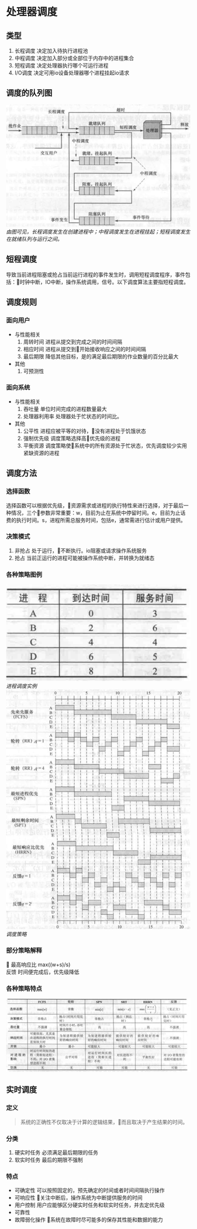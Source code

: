 # 处理器调度
## 类型
1. 长程调度  决定加入待执行进程池
2. 中程调度  决定加入部分或全部位于内存中的进程集合
3. 短程调度  决定处理器执行哪个可运行进程
4. I/O调度  决定可用io设备处理器哪个进程挂起io请求
## 调度的队列图
![调度队列](images/schedule.png)
*由图可见，长程调度发生在创建进程中；中程调度发生在进程挂起；短程调度发生在就绪队列与运行之间。*
## 短程调度  
导致当前进程阻塞或抢占当前运行进程的事件发生时，调用短程调度程序，事件包括：时钟中断，IO中断，操作系统调用，信号。以下调度算法主要指短程调度。
## 调度规则
### 面向用户
* 与性能相关  
    1. 周转时间 进程从提交到完成之间的时间间隔
    2. 相应时间 进程从提交到开始接收响应之间的时间间隔
    3. 最后期限 降低其他目标，是的满足最后期限的作业数量的百分比最大
* 其他  
    1. 可预测性 
### 面向系统
* 与性能相关  
    1. 吞吐量 单位时间完成的进程数量最大
    2. 处理器利用率 处理器处于忙状态的时间比。
* 其他  
    1. 公平性 进程应被平等的对待，没有进程处于饥饿状态
    2. 强制优先级 调度策略选择高优先级的进程
    3. 平衡资源 调度策略使系统中的所有资源处于忙状态，优先调度较少实用紧缺资源的进程
## 调度方法
### 选择函数
选择函数可以根据优先级，资源需求或进程的执行特性来进行选择，对于最后一种情况，三个参数非常重要：w，目前为止在系统中停留时间。e，目前为止话费的执行时间。s，进程所需总服务时间，包括e，通常需进行估计或用户提供。
### 决策模式
1. 非抢占 处于运行，不断执行。io阻塞或请求操作系统服务
2. 抢占 当前正运行的进程可能被操作系统中断，并转换为就绪态
### 各种策略图例
![进程调度时间](images/pss.png)  
*进程调度实例*
![调度策略](images/sc.png)  
*调度策略*  
### 部分策略解释
 最高响应比  max((w+s)/s)  
 反馈 时间便完成后，优先级降低
### 各种策略特点
![各种调度策略的特点](images/feature.png)
## 实时调度
### 定义
>系统的正确性不仅取决于计算的逻辑结果，而且取决于产生结果的时间。
### 分类
1. 硬实时任务 必须满足最后期限的任务
2. 软实时任务 最后的期限不强制
### 特点
* 可确定性 可以按照固定的，预先确定的时间或者时间间隔执行操作
* 可响应性 关注中断后，操作系统为中断提供服务的时间
* 用户控制 用户应能够区分硬实时任务和软实时任务，并去定优先级
* 可靠性
* 故障弱化操作 系统在故障时尽可能多的保存其性能和数据的能力



